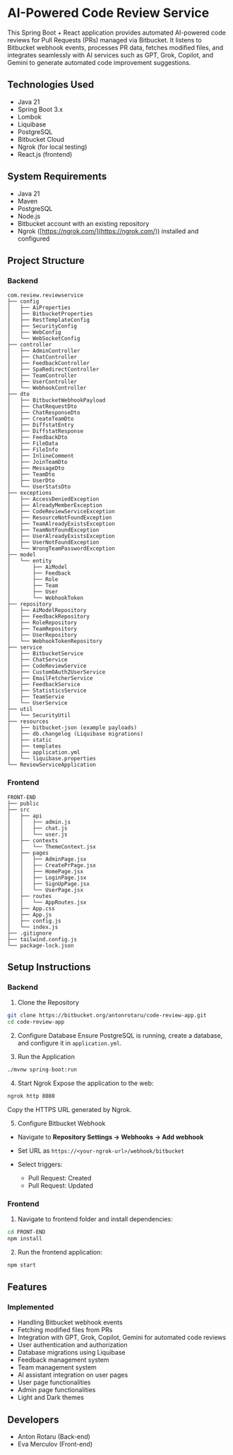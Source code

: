 # AI-Powered Code Review Service

This Spring Boot + React application provides automated AI-powered code reviews for Pull Requests (PRs) managed via Bitbucket. It listens to Bitbucket webhook events, processes PR data, fetches modified files, and integrates seamlessly with AI services such as GPT, Grok, Copilot, and Gemini to generate automated code improvement suggestions.

## Technologies Used

* Java 21
* Spring Boot 3.x
* Lombok
* Liquibase
* PostgreSQL
* Bitbucket Cloud
* Ngrok (for local testing)
* React.js (frontend)

## System Requirements

* Java 21
* Maven
* PostgreSQL
* Node.js
* Bitbucket account with an existing repository
* Ngrok ([https://ngrok.com/](https://ngrok.com/)) installed and configured

## Project Structure

### Backend

```
com.review.reviewservice
├── config
│   ├── AiProperties
│   ├── BitbucketProperties
│   ├── RestTemplateConfig
│   ├── SecurityConfig
│   ├── WebConfig
│   └── WebSocketConfig
├── controller
│   ├── AdminController
│   ├── ChatController
│   ├── FeedbackController
│   ├── SpaRedirectController
│   ├── TeamController
│   ├── UserController
│   └── WebhookController
├── dto
│   ├── BitbucketWebhookPayload
│   ├── ChatRequestDto
│   ├── ChatResponseDto
│   ├── CreateTeamDto
│   ├── DiffstatEntry
│   ├── DiffstatResponse
│   ├── FeedbackDto
│   ├── FileData
│   ├── FileInfo
│   ├── InlineComment
│   ├── JoinTeamDto
│   ├── MessageDto
│   ├── TeamDto
│   ├── UserDto
│   └── UserStatsDto
├── exceptions
│   ├── AccessDeniedException
│   ├── AlreadyMemberException
│   ├── CodeReviewServiceException
│   ├── ResourceNotFoundException
│   ├── TeamAlreadyExistsException
│   ├── TeamNotFoundException
│   ├── UserAlreadyExistsException
│   ├── UserNotFoundException
│   └── WrongTeamPasswordException
├── model
│   └── entity
│       ├── AiModel
│       ├── Feedback
│       ├── Role
│       ├── Team
│       ├── User
│       └── WebhookToken
├── repository
│   ├── AiModelRepository
│   ├── FeedbackRepository
│   ├── RoleRepository
│   ├── TeamRepository
│   ├── UserRepository
│   └── WebhookTokenRepository
├── service
│   ├── BitbucketService
│   ├── ChatService
│   ├── CodeReviewService
│   ├── CustomOAuth2UserService
│   ├── EmailFetcherService
│   ├── FeedbackService
│   ├── StatisticsService
│   ├── TeamServie
│   └── UserService
├── util
│   └── SecurityUtil
├── resources
│   ├── bitbucket-json (example payloads)
│   ├── db.changelog (Liquibase migrations)
│   ├── static
│   ├── templates
│   ├── application.yml
│   └── liquibase.properties
└── ReviewServiceApplication
```

### Frontend

```
FRONT-END
├── public
├── src
│   ├── api
│   │   ├── admin.js
│   │   ├── chat.js
│   │   └── user.js
│   ├── contexts
│   │   └── ThemeContext.jsx
│   ├── pages
│   │   ├── AdminPage.jsx
│   │   ├── CreatePrPage.jsx
│   │   ├── HomePage.jsx
│   │   ├── LoginPage.jsx
│   │   ├── SignUpPage.jsx
│   │   └── UserPage.jsx
│   ├── routes
│   │   └── AppRoutes.jsx
│   ├── App.css
│   ├── App.js
│   ├── config.js
│   └── index.js
├── .gitignore
├── tailwind.config.js
└── package-lock.json

```

## Setup Instructions

### Backend

1. Clone the Repository

```bash
git clone https://bitbucket.org/antonrotaru/code-review-app.git
cd code-review-app
```

2. Configure Database
   Ensure PostgreSQL is running, create a database, and configure it in `application.yml`.

3. Run the Application

```bash
./mvnw spring-boot:run
```

4. Start Ngrok
   Expose the application to the web:

```bash
ngrok http 8080
```

Copy the HTTPS URL generated by Ngrok.

5. Configure Bitbucket Webhook

* Navigate to **Repository Settings → Webhooks → Add webhook**
* Set URL as `https://<your-ngrok-url>/webhook/bitbucket`
* Select triggers:

  * Pull Request: Created
  * Pull Request: Updated

### Frontend

1. Navigate to frontend folder and install dependencies:

```bash
cd FRONT-END
npm install
```

2. Run the frontend application:

```bash
npm start
```

## Features

### Implemented

* Handling Bitbucket webhook events
* Fetching modified files from PRs
* Integration with GPT, Grok, Copilot, Gemini for automated code reviews
* User authentication and authorization
* Database migrations using Liquibase
* Feedback management system
* Team management system
* AI assistant integration on user pages
* User page functionalities
* Admin page functionalities
* Light and Dark themes

## Developers

* Anton Rotaru (Back-end)
* Eva Merculov (Front-end)
